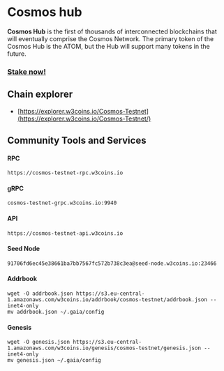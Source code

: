 # Cosmos hub

**Cosmos Hub** is the first of thousands of interconnected blockchains that will eventually comprise the Cosmos Network. The primary token of the Cosmos Hub is the ATOM, but the Hub will support many tokens in the future.

### [Stake now!](https://explorer.w3coins.io/Cosmos-Testnet/staking/cosmosvaloper1uy97y2f8fm7l28tl0mr75pgdaf2rzxsg33zfpq)

## **Chain explorer**

* [https://explorer.w3coins.io/Cosmos-Testnet](https://explorer.w3coins.io/Cosmos-Testnet/)

## Community Tools and Services

#### **RPC**

```
https://cosmos-testnet-rpc.w3coins.io
```

#### **gRPC**

```
cosmos-testnet-grpc.w3coins.io:9940
```

#### **API**

```
https://cosmos-testnet-api.w3coins.io
```

#### **Seed Node**

```
91706fd6ec45e38661ba7bb7567fc572b738c3ea@seed-node.w3coins.io:23466
```

#### **Addrbook**

```
wget -O addrbook.json https://s3.eu-central-1.amazonaws.com/w3coins.io/addrbook/cosmos-testnet/addrbook.json --inet4-only
mv addrbook.json ~/.gaia/config
```

#### **Genesis**

```
wget -O genesis.json https://s3.eu-central-1.amazonaws.com/w3coins.io/genesis/cosmos-testnet/genesis.json --inet4-only
mv genesis.json ~/.gaia/config
```

####
